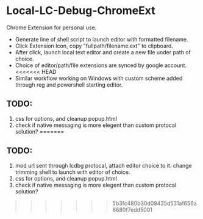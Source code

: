 # Local-LC-Debug-ChromeExt
Chrome Extension for personal use.  

- Generate line of shell script to launch editor with formatted filename.
- Click Extension Icon, copy "fullpath/filename.ext" to clipboard.
- After click, launch local text editor and create a new file under path of choice. 
- Choice of editor/path/file extensions are synced by google account.
<<<<<<< HEAD
- Similar workflow working on Windows with custom scheme added through reg and powershell starting editor.

## TODO:
1. css for options, and cleanup popup.html
2. check if native messaging is more elegent than custom protocal solution?
=======

## TODO:
1. mod url sent through lcdbg protocal, attach editor choice to it. change trimming shell to launch with editor of choice.
2. css for options, and cleanup popup.html
3. check if native messaging is more elegent than custom protocal solution?
>>>>>>> 5b3fc480b30d09435d531af656a6680f7edd5001
